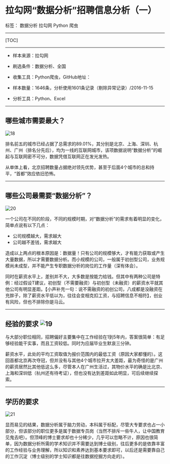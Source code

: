 # 拉勾网“数据分析”招聘信息分析（一）

标签： 数据分析 拉勾网 Python 爬虫

---

[TOC]

---

* 样本来源：拉勾网


* 刷选条件：数据分析、全国
* 收集工具：Python爬虫，GitHub地址：
* 样本数量：1646条，分析使用1601条记录（剔除异常记录）/2016-11-15
* 分析工具：Python、Excel

---



## 哪些城市需要最大？

![18](U:\笔记\picture\18.png)

排名前五的城市已经占据了总需求的89.01%，其分别是北京、上海、深圳、杭州、广州（排名分先后），均为一线的互联网城市，该项数据说明“数据分析”的崛起与互联网密不可分，数据凭借互联网正在发光发热。

从单体上看，北京招聘数量占据绝对领先优势，甚至于后面4个城市的总和持平，“首都”效应依旧恐怖。

---



## 哪些公司最需要“数据分析”？

![20](U:\笔记\picture\20.png)

一个公司在不同的阶段，不同的规模时期，对“数据分析”的需求有着明显的变化，简单点说有以下几点：

* 公司规模越大，需求越大
* 公司越不差钱，需求越大

造成以上两点的根本原因是：数据量！只有公司的规模够大，才有能力获取或产生大量数据，所以才需要数据分析。而小规模的公司，一般属于初创型公司，业务规模尚未成型，并不能产生专职数据分析的岗位的工作量（深有体会）。

同时在薪资水平上，差别并不大，大多数是按能力给钱。但其中有两种公司是特例：经过假设T建议，初创型（不需要融资）与初创型（未融资）的薪资水平就其他公司有明显差距。【小声补充一句：说不需融资的初创公司，八成都是没融资在充胖子，除了薪资水平低以为，往往会变相克扣工资，与招聘信息不相符】，创业有风险，但也不排除你是马云。

---



## 经验的要求 ![19](U:\笔记\picture\19.png)

与大部分职位相同，招聘偏好主要集中在工作经验在1到5年内，答案很简单：有足够经验能干实事，而且工资较低。同时为应届毕业生默哀三分钟。

薪资水平，此处的平均工资取值为报价范围内的最低工资（原因大家都懂的）。这回首都北京再次夺冠，但并没有与其他4个城市拉开太大差距，最为奇怪的是广州的薪资居然比其他低这么多，尽管本人在广州生活过，其物价水平的确是比北京、上海和深圳低（杭州还有待考证），但也没有达到差距如此明显，可后续继续探索。

---



## 学历的要求

 ![21](U:\笔记\picture\21.png)

显而易见的结果，数据分析属于脑力劳动，本科属于标配，尽管大专要求也占一小部分，但该部分的职位更多是属于数据专员岗（当然不排斥一些牛人，让中国教育见鬼去吧）。但顶峰的博士要求却也十分稀少，几乎可以忽略不计，原因也很简单，因为数据分析所需的学术知识并不需要达到博士级别，往后更多的是依靠丰富的工作经验与业务理解，所以知识和素养达到基本要求即可，以后还是需要靠自己的工作沉淀（博士级别的学士知识都是往数据挖掘方向走的）。